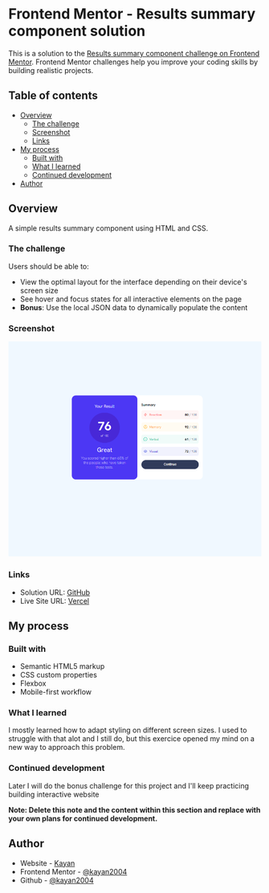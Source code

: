 # Frontend Mentor - Results summary component solution

This is a solution to the [Results summary component challenge on Frontend Mentor](https://www.frontendmentor.io/challenges/results-summary-component-CE_K6s0maV). Frontend Mentor challenges help you improve your coding skills by building realistic projects.

## Table of contents

- [Overview](#overview)
  - [The challenge](#the-challenge)
  - [Screenshot](#screenshot)
  - [Links](#links)
- [My process](#my-process)
  - [Built with](#built-with)
  - [What I learned](#what-i-learned)
  - [Continued development](#continued-development)
- [Author](#author)

## Overview

A simple results summary component using HTML and CSS.

### The challenge

Users should be able to:

- View the optimal layout for the interface depending on their device's screen size
- See hover and focus states for all interactive elements on the page
- **Bonus**: Use the local JSON data to dynamically populate the content

### Screenshot

![](./preview.png)

### Links

- Solution URL: [GitHub](https://github.com/kayan2004/results-summary-component)
- Live Site URL: [Vercel](https://your-live-site-url.com)

## My process

### Built with

- Semantic HTML5 markup
- CSS custom properties
- Flexbox
- Mobile-first workflow

### What I learned

I mostly learned how to adapt styling on different screen sizes. I used to struggle with that alot and I still do, but this exercice opened my mind on a new way to approach this problem.

### Continued development

Later I will do the bonus challenge for this project and I'll keep practicing building interactive website

**Note: Delete this note and the content within this section and replace with your own plans for continued development.**

## Author

- Website - [Kayan](https://www.your-site.com)
- Frontend Mentor - [@kayan2004](https://www.frontendmentor.io/profile/kayan2004)
- Github - [@kayan2004](https://github.com/kayan2004)
